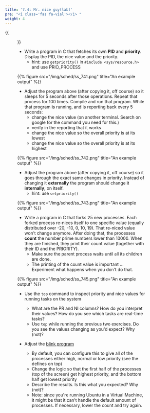 ```yaml
---
title: '7.4: Mr. nice guy(lab)'
pre: "<i class='fas fa-vial'></i> "
weight: 4
---
```


{{<figure src="/img/mrniceguy.jpg" title="image source: amazon.com">}}

* Write a program in C that fetches its own **PID** and **priority**. Display the PID, the nice value and the priority.
    * hint: use `getpriority()` in ```#include <sys/resource.h>``` and use PRIO_PROCESS

{{% figure src="/img/sched/ss_741.png" title="An example output" %}}


<!-- https://www.tecmint.com/set-linux-process-priority-using-nice-and-renice-commands/ -->

* Adjust the program above (after copying it, off course) so it sleeps for 5 seconds after those operations. Repeat that process for 100 times. Compile and run that program. While that program is running, and is reporting back every 5 seconds: 
  * change the nice value (on another terminal. Search on google for the command you need for this.)
  * verify in the reporting that it works
  * change the nice value so the overall priority is at its lowest
  * change the nice value so the overall priority is at its highest

{{% figure src="/img/sched/ss_742.png" title="An example output" %}}

* Adjust the program above (after copying it, off course) so it goes through the exact same changes in priority. Instead of changing it **externally** the program should change it **internally**, on itself.
    * hint: use `setpriority()`

{{% figure src="/img/sched/ss_743.png" title="An example output" %}}

* Write a program in C that forks 25 new processes. Each forked process re-nices itself to one specific value (equally distributed over -20, -10, 0, 10, 19). That re-niced value won't change anymore. After doing that, the processes **count** the number prime numbers lower than 10000. When they are finished, they print their count value (together with their ID and the PRIORITY).
  * Make sure the parent process waits until all its children are done.
  * The printing of the count value is important ... Experiment what happens when you don't do that.

{{% figure src="/img/sched/ss_745.png" title="An example output" %}}

* Use the `top` command to inspect priority and nice values for running tasks on the system
    * What are the PR and NI columns? How do you interpret their values? How do you see which tasks are real-time tasks?
    * Use `top` while running the previous two exercises. Do you see the values changing as you'd expect? Why (not)?

* Adjust the <a href="https://raw.githubusercontent.com/KULeuven-Diepenbeek/osc-course/master/archive_jo/scheduling/blink.c">blink program</a>
    * By default, you can configure this to give all of the processes either high, normal or low priority (see the defines on top)
    * Change the logic so that the first half of the processes (top of the screen) get highest priority, and the bottom half get lowest priority
    * Describe the results. Is this what you expected? Why (not)?
    * Note: since you're running Ubuntu in a Virtual Machine, it might be that it can't handle the default amount of processes. If necessary, lower the count and try again.